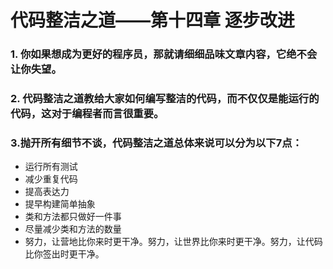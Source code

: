 # 代码整洁之道——第十四章 逐步改进

### 1. 你如果想成为更好的程序员，那就请细细品味文章内容，它绝不会让你失望。
### 2. 代码整洁之道教给大家如何编写整洁的代码，而不仅仅是能运行的代码，这对于编程者而言很重要。

### 3.抛开所有细节不谈，代码整洁之道总体来说可以分为以下7点：

-   运行所有测试
-   减少重复代码
-   提高表达力
-   提早构建简单抽象
-   类和方法都只做好一件事
-   尽量减少类和方法的数量
-   努力，让营地比你来时更干净。努力，让世界比你来时更干净。努力，让代码比你签出时更干净。

